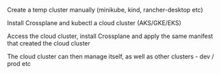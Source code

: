 Create a temp cluster manually (minikube, kind, rancher-desktop etc)

Install Crossplane and kubectl a cloud cluster (AKS/GKE/EKS)

Access the cloud cluster, install Crossplane and apply the same manifest that created the cloud cluster

The cloud cluster can then manage itself, as well as other clusters - dev / prod etc